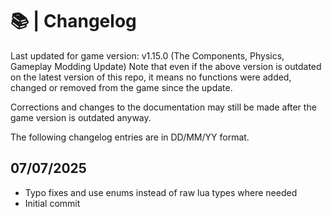 # 📚 | Changelog
Last updated for game version: v1.15.0 (The Components, Physics, Gameplay Modding Update)
Note that even if the above version is outdated on the latest version of this repo, it means no 
functions were added, changed or removed from the game since the update.

Corrections and changes to the documentation may still be made after the game version is outdated
anyway.

The following changelog entries are in DD/MM/YY format.

## 07/07/2025
- Typo fixes and use enums instead of raw lua types where needed
- Initial commit